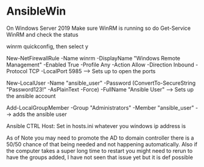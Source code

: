 # AnsibleWin
On Windows Server 2019
Make sure WinRM is running so do 
Get-Service WinRM and check the status

winrm quickconfig, then select y 

New-NetFirewallRule -Name winrm -DisplayName "Windows Remote Management" -Enabled True -Profile Any -Action Allow -Direction Inbound -Protocol TCP -LocalPort 5985 --> Sets up to open the ports 

New-LocalUser -Name "ansible_user" -Password (ConvertTo-SecureString "Password123!" -AsPlainText -Force) -FullName "Ansible User" --> Sets up the ansible account

Add-LocalGroupMember -Group "Administrators" -Member "ansible_user" --> adds the ansible user

Ansible CTRL Host:
Set in hosts.ini whatever you windows ip address is

As of Note you may need to promote the AD to domain controller there is a 50/50 chance of that being needed and not happening automatically. Also if the computer takes a super long time to restart you might need to rerun to have the groups added, I have not seen that issue yet but it is def possible



